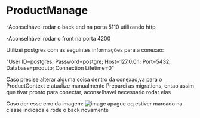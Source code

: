 # ProductManage


-Aconselhável rodar o back end na porta 5110 utilizando http


-Aconselhável rodar o front na porta 4200


Utilizei postgres com as seguintes informações para a conexao:

"User ID=postgres;
Password=postgre;
Host=127.0.0.1;
Port=5432;
Database=produto;
Connection Lifetime=0"

Caso precise alterar alguma coisa dentro da conexao,va para o ProductContext e atualize manualmente
Preparei as migrations, entao assim que tivar pronto para conectar, aconselhavel necessario rodar elas


Caso der esse erro da imagem:
![image](https://github.com/user-attachments/assets/82cca5c1-3c11-44ba-a692-0f7fb635014e)
apague oq estiver marcado na classe indicada e rode o back novamente
